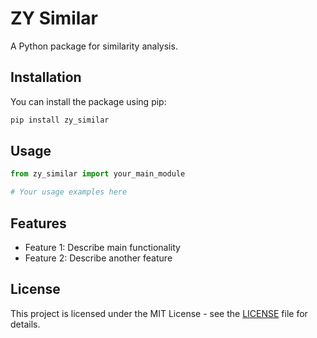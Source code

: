 # ZY Similar

A Python package for similarity analysis.

## Installation

You can install the package using pip:

```bash
pip install zy_similar
```

## Usage

```python
from zy_similar import your_main_module

# Your usage examples here
```

## Features

- Feature 1: Describe main functionality
- Feature 2: Describe another feature

## License

This project is licensed under the MIT License - see the [LICENSE](LICENSE) file for details.
